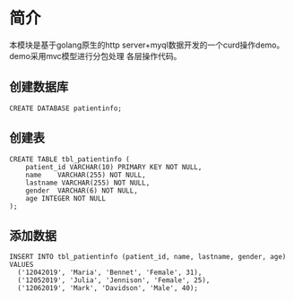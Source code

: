 # 简介
本模块是基于golang原生的http server+myql数据开发的一个curd操作demo。demo采用mvc模型进行分包处理
各层操作代码。
## 创建数据库
```
CREATE DATABASE patientinfo;
```
## 创建表

```
CREATE TABLE tbl_patientinfo (
    patient_id VARCHAR(10) PRIMARY KEY NOT NULL,
    name    VARCHAR(255) NOT NULL,
    lastname VARCHAR(255) NOT NULL,
    gender  VARCHAR(6) NOT NULL,
    age INTEGER NOT NULL
);
```

## 添加数据
```
INSERT INTO tbl_patientinfo (patient_id, name, lastname, gender, age) VALUES
  ('12042019', 'Maria', 'Bennet', 'Female', 31),
  ('12052019', 'Julia', 'Jennison', 'Female', 25),
  ('12062019', 'Mark', 'Davidson', 'Male', 40);
```
